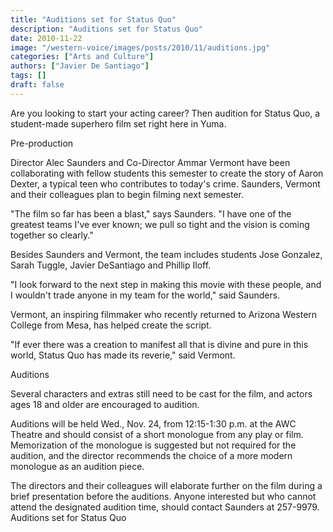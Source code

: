 ```yaml
---
title: "Auditions set for Status Quo"
description: "Auditions set for Status Quo"
date: 2010-11-22
image: "/western-voice/images/posts/2010/11/auditions.jpg"
categories: ["Arts and Culture"]
authors: ["Javier De Santiago"]
tags: []
draft: false
---
```

Are you looking to start your acting career? Then audition for Status Quo, a student-made superhero film set right here in Yuma.

Pre-production

Director Alec Saunders and Co-Director Ammar Vermont have been collaborating with fellow students this semester to create the story of Aaron Dexter, a typical teen who contributes to today's crime. Saunders, Vermont and their colleagues plan to begin filming next semester.

"The film so far has been a blast," says Saunders. "I have one of the greatest teams I've ever known; we pull so tight and the vision is coming together so clearly."

Besides Saunders and Vermont, the team includes students Jose Gonzalez, Sarah Tuggle, Javier DeSantiago and Phillip Iloff.

"I look forward to the next step in making this movie with these people, and I wouldn't trade anyone in my team for the world," said Saunders.

Vermont, an inspiring filmmaker who recently returned to Arizona Western College from Mesa, has helped create the script.

"If ever there was a creation to manifest all that is divine and pure in this world, Status Quo has made its reverie," said Vermont.

Auditions

Several characters and extras still need to be cast for the film, and actors ages 18 and older are encouraged to audition.

Auditions will be held Wed., Nov. 24, from 12:15-1:30 p.m. at the AWC Theatre and should consist of a short monologue from any play or film. Memorization of the monologue is suggested but not required for the audition, and the director recommends the choice of a more modern monologue as an audition piece.

The directors and their colleagues will elaborate further on the film during a brief presentation before the auditions. Anyone interested but who cannot attend the designated audition time, should contact Saunders at 257-9979. Auditions set for Status Quo
